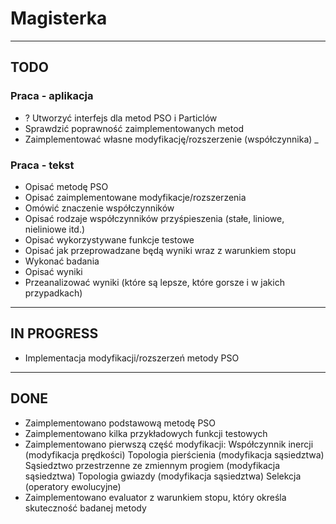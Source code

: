 # Magisterka

---

## TODO

### Praca - aplikacja

- ? Utworzyć interfejs dla metod PSO i Particlów
- Sprawdzić poprawność zaimplementowanych metod
- Zaimplementować własne modyfikację/rozszerzenie (współczynnika)
  \_

### Praca - tekst

- Opisać metodę PSO
- Opisać zaimplementowane modyfikacje/rozszerzenia
- Omówić znaczenie współczynników
- Opisać rodzaje współczynników przyśpieszenia (stałe, liniowe, nieliniowe itd.)
- Opisać wykorzystywane funkcje testowe
- Opisać jak przeprowadzane będą wyniki wraz z warunkiem stopu
- Wykonać badania
- Opisać wyniki
- Przeanalizować wyniki (które są lepsze, które gorsze i w jakich przypadkach)

---

## IN PROGRESS

- Implementacja modyfikacji/rozszerzeń metody PSO

---

## DONE

- Zaimplementowano podstawową metodę PSO
- Zaimplementowano kilka przykładowych funkcji testowych
- Zaimplementowano pierwszą część modyfikacji:
  Współczynnik inercji (modyfikacja prędkości)
  Topologia pierścienia (modyfikacja sąsiedztwa)
  Sąsiedztwo przestrzenne ze zmiennym progiem (modyfikacja sąsiedztwa)
  Topologia gwiazdy (modyfikacja sąsiedztwa)
  Selekcja (operatory ewolucyjne)
- Zaimplementowano evaluator z warunkiem stopu, który określa skuteczność badanej metody
